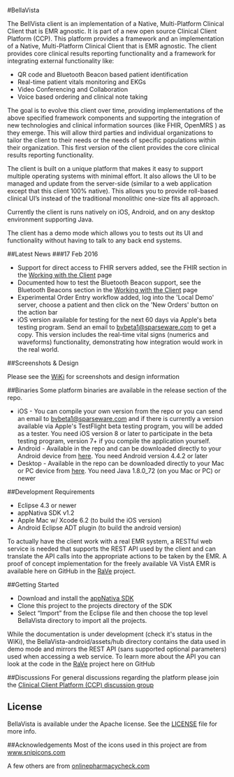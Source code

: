#BellaVista

The BellVista client is an implementation of a Native, Multi-Platform Clinical Client that is EMR agnostic. It is part of a new open source Clinical Client Platform (CCP). This platform provides a framework and an implementation of a Native, Multi-Platform Clinical Client that is EMR agnostic. The client provides core clinical results reporting functionality and a framework for integrating external functionality like:

* QR code and Bluetooth Beacon based patient identification
* Real-time patient vitals monitoring and EKGs
* Video Conferencing and Collaboration
* Voice based ordering and clinical note taking

The goal is to evolve this client over time, providing implementations of the above specified framework components and supporting the integration of new technologies and clinical information sources (like FHIR, OpenMRS ) as they emerge. This will allow third parties and individual organizations to tailor the client to their needs or the needs of specific populations within their organization. This first version of the client provides the core clinical results reporting functionality. 

The client is built on a unique platform that makes it easy to support multiple operating systems with minimal effort. It also allows the UI to be managed and update from the server-side (similar to a web application except that this client 100% native). This allows you to provide roll-based clinical UI’s instead of the traditional monolithic one-size fits all approach.

Currently the client is runs natively on iOS, Android, and on any desktop environment supporting Java.

The client has a demo mode which allows you to tests out its UI and functionality without having to talk to any back end systems.

##Latest News
###17 Feb 2016
* Support for direct access to FHIR servers added, see the FHIR section in the [Working with the Client](https://github.com/sparseware/ccp-bellavista/wiki/Configuring) page
* Documented how to test the Bluetooth Beacon support, see the Bluetooth Beacons section in the [Working with the Client](https://github.com/sparseware/ccp-bellavista/wiki/Configuring) page
* Experimental Order Entry workflow added, log into the 'Local Demo' server, choose a patient and then click on the 'New Orders' button on the action bar
* iOS version available for testing for the next 60 days via Apple's beta testing program. Send an email to <bvbeta1@sparseware.com> to get a copy. This version includes the real-time vital signs (numerics and waveforms) functionality, demonstrating how integration would work in the real world.


##Screenshots & Design

Please see the [WiKi](https://github.com/sparseware/ccp-bellavista/wiki) for screenshots and design information

##Binaries
Some platform binaries are available in the release section of the repo.

* iOS - You can compile your own version from the repo or you can send an email to <bvbeta1@sparseware.com> and if there is currently a version available via Apple's TestFlight beta testing program, you will be added as a tester. You need iOS version 8 or later to participate in the beta testing program, version 7+ if you compile the application yourself. 
* Android - Available in the repo and can be downloaded directly to your Android device from [here](https://github.com/sparseware/ccp-bellavista/releases/download/v0.9.5/bellavista-android-0.9.5.apk). You need Android version 4.4.2 or later
* Desktop - Available in the repo can be downloaded directly to your Mac or PC device from [here](https://github.com/sparseware/ccp-bellavista/releases/download/v0.9.5/bellavista-desktop-0.9.5.jar). You need Java 1.8.0_72 (on you Mac or PC) or newer


##Development Requirements
* Eclipse 4.3 or newer
* appNativa SDK v1.2
* Apple Mac w/ Xcode 6.2 (to build the iOS version)
* Android Eclipse ADT plugin (to build the android version)

To actually have the client work with a real EMR system, a RESTful web service is needed that supports the REST API used by the client and can translate the API calls into the appropriate actions to be taken by the EMR. A proof of concept implementation for the freely available VA VistA EMR is available here on GitHub in the [RaVe](https://github.com/sparseware/ccp-rave) project.

##Getting Started
* Download and install the [appNativa SDK](http://www.appnativa.com/downloads)
* Clone this project to the projects directory of the SDK
* Select “Import” from the Eclipse file and then choose the top level BellaVista directory to import all the projects.

While the documentation is under development (check it's status in the WiKi), the BellaVista-android/assets/hub directory contains the data used in demo mode and mirrors the REST API (sans supported optional parameters) used when accessing a web service. To learn more about the API you can look at the code in the [RaVe](https://github.com/sparseware/ccp-rave) project here on GitHub

##Discussions
For general discussions regarding the platform please join the [Clinical Client Platform (CCP) discussion group](http://groups.google.com/d/forum/clinical-client-platform)

## License
BellaVista is available under the Apache license. See the [LICENSE](LICENSE) file for more info.

##Acknowledgements
Most of the icons used in this project are from <a xmlns:cc='http://creativecommons.org/ns#' href='http://www.snipicons.com' target='_blank' property='cc:attributionName' rel='cc:attributionURL'>www.snipicons.com</a>

A few others are from <a xmlns:cc='http://creativecommons.org/ns#' href='http://onlinepharmacycheck.com/medico/' target='_blank' property='cc:attributionName' rel='cc:attributionURL'>onlinepharmacycheck.com</a>
